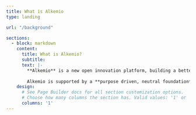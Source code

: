 ```yaml
---
title: What is Alkemio
type: landing

url: "/background"

sections:
  - block: markdown
    content:
      title: What is Alkemio?
      subtitle: 
      text: |-
        **Alkemio** is a new open innovation platform, building a better future together. Open source, a shared platform and community. Everyone can contribute so that everyone can benefit.
        
        Alkemio is supported by a **purpose driven, neutral foundation** to develop the platform, and to grow  a community around it. Together we can create a digital open source public infrastructure whereby our shared challenges are central. Our <a href="https://alkemio.org/manifesto/">Manifesto</a> shines a light on the key principles of our purpose-driven Alkemio Foundation. It gathers insights into public values, where the platform is built on. Make sure to read it and support us in making this vision a reality by joining our network. 
    design:
      # See Page Builder docs for all section customization options.
      # Choose how many columns the section has. Valid values: '1' or '2'.
      columns: '1'
---
```

